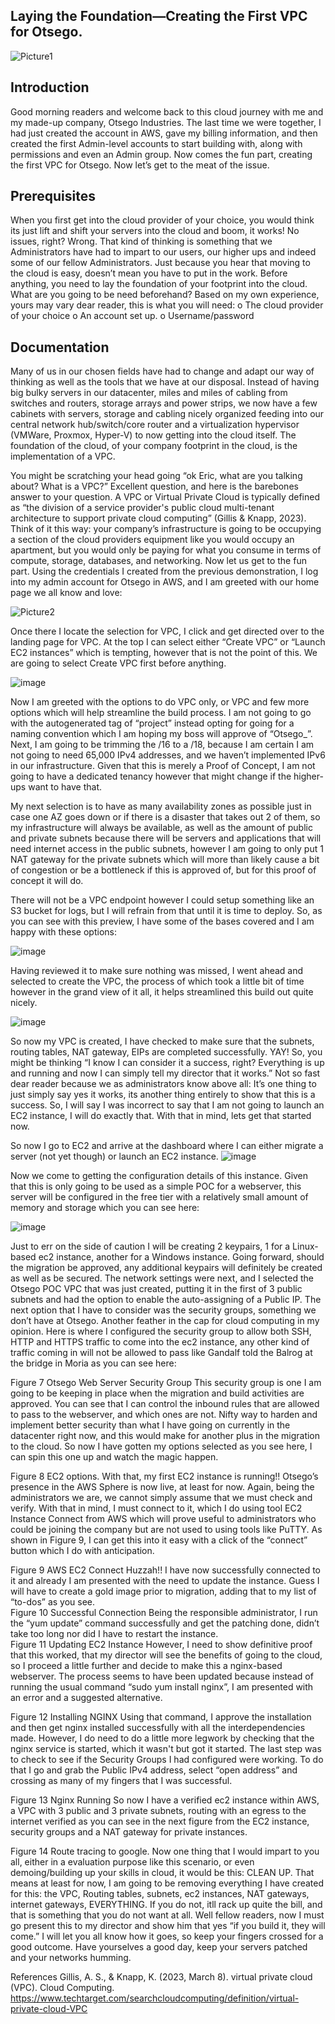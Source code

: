 ##  Laying the Foundation—Creating the First VPC for Otsego.
![Picture1](https://github.com/EricpFrancisGIT/CloudPortfolio/assets/158304673/46f7d531-d245-4c50-a55a-5e6df7ee184a)

## Introduction
Good morning readers and welcome back to this cloud journey with me and my made-up company, Otsego Industries. The last time we were together, I had just created the account in AWS, gave my billing information, and then created the first Admin-level accounts to start building with, along with permissions and even an Admin group.  Now comes the fun part, creating the first VPC for Otsego.  Now let’s get to the meat of the issue.

## Prerequisites
When you first get into the cloud provider of your choice, you would think its just lift and shift your servers into the cloud and boom, it works! No issues, right?  Wrong.  That kind of thinking is something that we Administrators have had to impart to our users, our higher ups and indeed some of our fellow Administrators.  Just because you hear that moving to the cloud is easy, doesn’t mean you have to put in the work.  Before anything, you need to lay the foundation of your footprint into the cloud. What are you going to be need beforehand? Based on my own experience, yours may vary dear reader, this is what you will need:
o	The cloud provider of your choice
o	An account set up.
o	Username/password

## Documentation

Many of us in our chosen fields have had to change and adapt our way of thinking as well as the tools that we have at our disposal. Instead of having big bulky servers in our datacenter, miles and miles of cabling from switches and routers, storage arrays and power strips, we now have a few cabinets with servers, storage and cabling nicely organized feeding into our central network hub/switch/core router and a virtualization hypervisor (VMWare, Proxmox, Hyper-V) to now getting into the cloud itself. The foundation of the cloud, of your company footprint in the cloud, is the implementation of a VPC. 

You might be scratching your head going “ok Eric, what are you talking about?  What is a VPC?”  Excellent question, and here is the barebones answer to your question.  A VPC or Virtual Private Cloud is typically defined as “the division of a service provider's public cloud multi-tenant architecture to support private cloud computing” (Gillis & Knapp, 2023).  Think of it this way: your company’s infrastructure is going to be occupying a section of the cloud providers equipment like you would occupy an apartment, but you would only be paying for what you consume in terms of compute, storage, databases, and networking. 
Now let us get to the fun part.  Using the credentials I created from the previous demonstration, I log into my admin account for Otsego in AWS, and I am greeted with our home page we all know and love: 

![Picture2](https://github.com/EricpFrancisGIT/CloudPortfolio/assets/158304673/3169dcfd-ca25-4334-8c2e-368a4cbf403e)

Once there I locate the selection for VPC, I click and get directed over to the landing page for VPC. At the top I can select either “Create VPC” or “Launch EC2 instances” which is tempting, however that is not the point of this.  We are going to select Create VPC first before anything. 
 
 ![image](https://github.com/EricpFrancisGIT/CloudPortfolio/assets/158304673/d8a54d29-d8b2-4276-8a71-c0683372acfd)

Now I am greeted with the options to do VPC only, or VPC and few more options which will help streamline the build process. I am not going to go with the autogenerated tag of “project” instead opting for going for a naming convention which I am hoping my boss will approve of “Otsego_”.  Next, I am going to be trimming the /16 to a /18, because I am certain I am not going to need 65,000 IPv4 addresses, and we haven’t implemented IPv6 in our infrastructure.  Given that this is merely a Proof of Concept, I am not going to have a dedicated tenancy however that might change if the higher-ups want to have that. 

My next selection is to have as many availability zones as possible just in case one AZ goes down or if there is a disaster that takes out 2 of them, so my infrastructure will always be available, as well as the amount of public and private subnets because there will be servers and applications that will need internet access in the public subnets, however I am going to only put 1 NAT gateway for the private subnets which will more than likely cause a bit of congestion or be a bottleneck if this is approved of, but for this proof of concept it will do. 

There will not be a VPC endpoint however I could setup something like an S3 bucket for logs, but I will refrain from that until it is time to deploy. So, as you can see with this preview, I have some of the bases covered and I am happy with these options:

![image](https://github.com/EricpFrancisGIT/CloudPortfolio/assets/158304673/265ee980-ef37-4b02-a3e1-a5c9a52c6545)

Having reviewed it to make sure nothing was missed, I went ahead and selected to create the VPC, the process of which took a little bit of time however in the grand view of it all, it helps streamlined this build out quite nicely. 

![image](https://github.com/EricpFrancisGIT/CloudPortfolio/assets/158304673/ca5cc7d0-df0e-4dba-8028-d0d5c45dd42e)

So now my VPC is created, I have checked to make sure that the subnets, routing tables, NAT gateway, EIPs are completed successfully.  YAY! So, you might be thinking “I know I can consider it a success, right?  Everything is up and running and now I can simply tell my director that it works.”  Not so fast dear reader because we as administrators know above all: 
It’s one thing to just simply say yes it works, its another thing entirely to show that this is a success.  So, I will say I was incorrect to say that I am not going to launch an EC2 instance, I will do exactly that.  With that in mind, lets get that started now.  

So now I go to EC2 and arrive at the dashboard where I can either migrate a server (not yet though) or launch an EC2 instance. 
![image](https://github.com/EricpFrancisGIT/CloudPortfolio/assets/158304673/3aea0aa1-ac78-4569-9d29-b38c82aa20a7)
 
Now we come to getting the configuration details of this instance. Given that this is only going to be used as a simple POC for a webserver, this server will be configured in the free tier with a relatively small amount of memory and storage which you can see here:

![image](https://github.com/EricpFrancisGIT/CloudPortfolio/assets/158304673/8378c47d-2d13-4330-a49e-b342f6db4ac8)

Just to err on the side of caution I will be creating 2 keypairs, 1 for a Linux-based ec2 instance, another for a Windows instance.  Going forward, should the migration be approved, any additional keypairs will definitely be created as well as be secured. The network settings were next, and I selected the Otsego POC VPC that was just created, putting it in the first of 3 public subnets and had the option to enable the auto-assigning of a Public IP.  The next option that I have to consider was the security groups, something we don’t have at Otsego.  Another feather in the cap for cloud computing in my opinion.  Here is where I configured the security group to allow both SSH, HTTP and HTTPS traffic to come into the ec2 instance, any other kind of traffic coming in will not be allowed to pass like Gandalf told the Balrog at the bridge in Moria as you can see here:
 
Figure 7 Otsego Web Server Security Group
This security group is one I am going to be keeping in place when the migration and build activities are approved. You can see that I can control the inbound rules that are allowed to pass to the webserver, and which ones are not. Nifty way to harden and implement better security than what I have going on currently in the datacenter right now, and this would make for another plus in the migration to the cloud.  So now I have gotten my options selected as you see here, I can spin this one up and watch the magic happen.
 
Figure 8 EC2 options.
With that, my first EC2 instance is running!! Otsego’s presence in the AWS Sphere is now live, at least for now. Again, being the administrators we are, we cannot simply assume that we must check and verify.  With that in mind, I must connect to it, which I do using tool EC2 Instance Connect from AWS which will prove useful to administrators who could be joining the company but are not used to using tools like PuTTY.  As shown in Figure 9, I can get this into it easy with a click of the “connect” button which I do with anticipation.
 
Figure 9 AWS EC2 Connect
Huzzah!! I have now successfully connected to it and already I am presented with the need to update the instance. Guess I will have to create a gold image prior to migration, adding that to my list of “to-dos” as you see.  
Figure 10 Successful Connection
Being the responsible administrator, I run the “yum update” command successfully and get the patching done, didn’t take too long nor did I have to restart the instance.  
Figure 11 Updating EC2 Instance
	However, I need to show definitive proof that this worked, that my director will see the benefits of going to the cloud, so I proceed a little further and decide to make this a nginx-based webserver.  The process seems to have been updated because instead of running the usual command “sudo yum install nginx”, I am presented with an error and a suggested alternative.  
 
Figure 12 Installing NGINX
Using that command, I approve the installation and then get nginx installed successfully with all the interdependencies made. However, I do need to do a little more legwork by checking that the nginx service is started, which it wasn't but got it started. The last step was to check to see if the Security Groups I had configured were working. To do that I go and grab the Public IPv4 address, select “open address” and crossing as many of my fingers that I was successful.


 
Figure 13 Nginx Running
So now I have a verified ec2 instance within AWS, a VPC with 3 public and 3 private subnets, routing with an egress to the internet verified as you can see in the next figure from the EC2 instance, security groups and a NAT gateway for private instances.  
 
Figure 14 Route tracing to google.
	Now one thing that I would impart to you all, either in a evaluation purpose like this scenario, or even demoing/building up your skills in cloud, it would be this:  CLEAN UP.  That means at least for now, I am going to be removing everything I have created for this: the VPC, Routing tables, subnets, ec2 instances, NAT gateways, internet gateways, EVERYTHING. If you do not, itll rack up quite the bill, and that is something that you do not want at all.
	Well fellow readers, now I must go present this to my director and show him that yes “if you build it, they will come.”  I will let you all know how it goes, so keep your fingers crossed for a good outcome. Have yourselves a good day, keep your servers patched and your networks humming. 

	







References
Gillis, A. S., & Knapp, K. (2023, March 8). virtual private cloud (VPC). Cloud Computing. https://www.techtarget.com/searchcloudcomputing/definition/virtual-private-cloud-VPC

